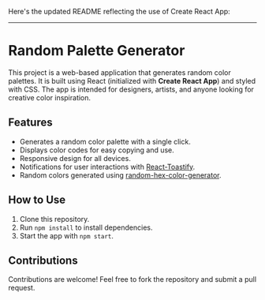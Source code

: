 Here's the updated README reflecting the use of Create React App:

---

# Random Palette Generator

This project is a web-based application that generates random color palettes. It is built using React (initialized with **Create React App**) and styled with CSS. The app is intended for designers, artists, and anyone looking for creative color inspiration.

## Features
- Generates a random color palette with a single click.
- Displays color codes for easy copying and use.
- Responsive design for all devices.
- Notifications for user interactions with [React-Toastify](https://github.com/fkhadra/react-toastify).
- Random colors generated using [random-hex-color-generator](https://www.npmjs.com/package/random-hex-color-generator).

## How to Use
1. Clone this repository.
2. Run `npm install` to install dependencies.
3. Start the app with `npm start`.

## Contributions
Contributions are welcome! Feel free to fork the repository and submit a pull request.
